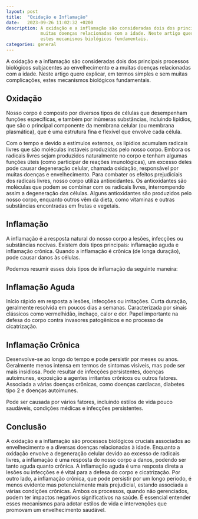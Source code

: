 ```yaml
---
layout: post
title:  "Oxidação e Inflamação"
date:   2023-09-26 11:02:32 +0200
description: A oxidação e a inflamação são consideradas dois dos principais processos biológicos subjacentes ao envelhecimento e a
             muitas doenças relacionadas com a idade. Neste artigo quero explicar, em termos simples e sem muitas complicações,
             estes mecanismos biológicos fundamentais.
categories: general
---
```

A oxidação e a inflamação são consideradas dois dos principais processos biológicos subjacentes ao envelhecimento e a 
muitas doenças relacionadas com a idade. Neste artigo quero explicar, em termos simples e sem muitas complicações, 
estes mecanismos biológicos fundamentais.

## Oxidação
Nosso corpo é composto por diversos tipos de células que desempenham funções específicas, e também por inúmeras substâncias, incluindo 
lipídios, que são o principal componente da membrana celular (ou membrana plasmática), que é uma estrutura fina e flexível 
que envolve cada célula.

Com o tempo e devido a estímulos externos, os lipídios acumulam radicais livres que são moléculas instáveis 
produzidas pelo nosso corpo.
Embora os radicais livres sejam produzidos naturalmente no corpo e tenham algumas funções úteis (como participar de
reações imunológicas), um excesso deles pode causar degeneração celular, chamada oxidação, responsável por muitas 
doenças e envelhecimento.
Para combater os efeitos prejudiciais dos radicais livres, nosso corpo utiliza antioxidantes. Os antioxidantes são moléculas que podem se combinar com os radicais livres, interrompendo assim a degeneração das células. Alguns antioxidantes são produzidos pelo nosso corpo, enquanto outros vêm da dieta, como vitaminas e outras substâncias encontradas em frutas e vegetais.

## Inflamação
A inflamação é a resposta natural do nosso corpo a lesões, infecções ou substâncias nocivas. 
Existem dois tipos principais: inflamação aguda e inflamação crônica.  Quando a inflamação é crônica 
(de longa duração), pode causar danos às células.

Podemos resumir esses dois tipos de inflamação da seguinte maneira:

## Inflamação Aguda

Início rápido em resposta a lesões, infecções ou irritações.
Curta duração, geralmente resolvida em poucos dias a semanas.
Caracterizada por sinais clássicos como vermelhidão, inchaço, calor e dor.
Papel importante na defesa do corpo contra invasores patogênicos e no processo de cicatrização.

## Inflamação Crônica

Desenvolve-se ao longo do tempo e pode persistir por meses ou anos.
Geralmente menos intensa em termos de sintomas visíveis, mas pode ser mais insidiosa.
Pode resultar de infecções persistentes, doenças autoimunes, exposição a agentes irritantes crônicos ou outros fatores.
Associada a várias doenças crônicas, como doenças cardíacas, diabetes tipo 2 e doenças autoimunes.

Pode ser causada por vários fatores, incluindo estilos de vida pouco saudáveis, condições médicas e infecções persistentes.

## Conclusão
A oxidação e a inflamação são processos biológicos cruciais associados ao envelhecimento e a diversas doenças relacionadas 
à idade. Enquanto a oxidação envolve a degeneração celular devido ao excesso de radicais livres, a inflamação é 
uma resposta do nosso corpo a danos, podendo ser tanto aguda quanto crônica. A inflamação aguda é uma resposta direta 
a lesões ou infecções e é vital para a defesa do corpo e cicatrização. Por outro lado, a inflamação crônica, que pode 
persistir por um longo período, é menos evidente mas potencialmente mais prejudicial, estando associada a várias condições crônicas. 
Ambos os processos, quando não gerenciados, podem ter impactos negativos significativos na saúde. É essencial entender esses mecanismos 
para adotar estilos de vida e intervenções que promovam um envelhecimento saudável.
